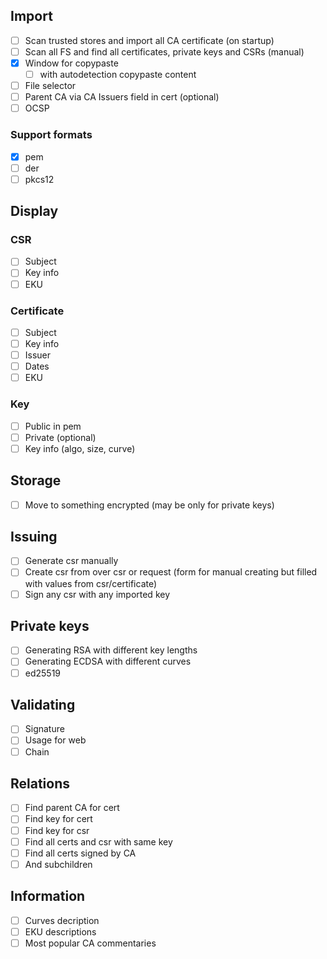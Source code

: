 ## Import

- [ ] Scan trusted stores and import all CA certificate (on startup)
- [ ] Scan all FS and find all certificates, private keys and CSRs (manual)
- [x] Window for copypaste 
  - [ ] with autodetection copypaste content
- [ ] File selector
- [ ] Parent CA via CA Issuers field in cert (optional)
- [ ] OCSP

### Support formats

- [x] pem
- [ ] der
- [ ] pkcs12

## Display

### CSR 

- [ ] Subject
- [ ] Key info
- [ ] EKU

### Certificate

- [ ] Subject
- [ ] Key info
- [ ] Issuer
- [ ] Dates
- [ ] EKU

### Key

- [ ] Public in pem
- [ ] Private (optional)
- [ ] Key info (algo, size, curve)

## Storage

- [ ] Move to something encrypted (may be only for private keys)

## Issuing

- [ ] Generate csr manually
- [ ] Create csr from over csr or request
(form for manual creating but filled with values from csr/certificate)
- [ ] Sign any csr with any imported key

## Private keys

- [ ] Generating RSA with different key lengths
- [ ] Generating ECDSA with different curves
- [ ] ed25519

## Validating 

- [ ] Signature
- [ ] Usage for web
- [ ] Chain

## Relations

- [ ] Find parent CA for cert
- [ ] Find key for cert
- [ ] Find key for csr
- [ ] Find all certs and csr with same key
- [ ] Find all certs signed by CA
- [ ] And subchildren

## Information

- [ ] Curves decription
- [ ] EKU descriptions
- [ ] Most popular CA commentaries